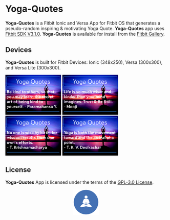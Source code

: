 # Yoga-Quotes
**Yoga-Quotes** is a Fitbit Ionic and Versa App for Fitbit OS that generates a pseudo-random inspiring & motivating Yoga Quote. **Yoga-Quotes** app uses [Fitbit SDK V3.1.0](https://github.com/Fitbit). **Yoga-Quotes** is available for install from the [Fitbit Gallery](https://gallery.fitbit.com/details/cb82385d-2977-46ca-a913-cd5785915186).

## Devices
**Yoga-Quotes** is built for Fitbit Devices: Ionic (348x250), Versa (300x300), and Versa Lite (300x300).

<p align="lefft">
  <img width="174" height="125" src=./screenshots/yoga-screenshot-ionic-1.png>
  <img width="174" height="125" src=./screenshots/yoga-screenshot-ionic-2.png>
  <img width="174" height="125" src=./screenshots/yoga-screenshot-ionic-0.png>
  <img width="174" height="125" src=./screenshots/yoga-screenshot-ionic.png>
</p>

## License
**Yoga-Quotes** App is licensed under the terms of the [GPL-3.0 License](/LICENSE). 

<p align="middle">
<img width="80" height="80" src=./resources/icon.png>
</p>
